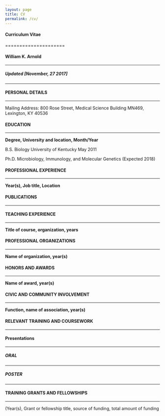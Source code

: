 ```yaml
---
layout: page
title: CV
permalink: /cv/
---
```


#### Curriculum Vitae
=====================

#### William K. Arnold
---------------------

##### Updated [November, 27 2017]
----------------------------

#### PERSONAL DETAILS
--------------------

Mailing Address: 800 Rose Street, Medical Science Building MN469, Lexington, KY 40536

#### EDUCATION
--------------

**Degree, University and location, Month/Year**

B.S. Biology 		University of Kentucky	May 2011

Ph.D. Microbiology, Immunology, and Molecular Genetics (Expected 2018)

#### PROFESSIONAL EXPERIENCE
--------------------------

**Year(s), Job title, Location**



#### PUBLICATIONS
----------------



#### TEACHING EXPERIENCE
-----------------------

**Title of course, organization, years**



#### PROFESSIONAL ORGANIZATIONS
------------------------------

**Name of organization, year(s)**


#### HONORS AND AWARDS
---------------------

**Name of award, year(s)**


#### CIVIC AND COMMUNITY INVOLVEMENT
-----------------------------------

**Function, name of association, year(s)**



#### RELEVANT TRAINING AND COURSEWORK
------------------------------------


#### Presentations  
-----------------

##### ORAL
---------

##### POSTER
------------

#### TRAINING GRANTS AND FELLOWSHIPS
-----------------------------------

(Year(s), Grant or fellowship title, source of funding, total amount of funding
